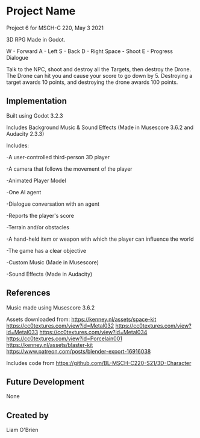 # Project Name
Project 6 for MSCH-C 220, May 3 2021

3D RPG Made in Godot.

W - Forward
A - Left
S - Back
D - Right
Space - Shoot
E - Progress Dialogue

Talk to the NPC, shoot and destroy all the Targets, then destroy the Drone. The Drone can hit you and cause your score to go down by 5. Destroying a target awards 10 points, and destroying the drone awards 100 points. 

## Implementation
Built using Godot 3.2.3

Includes Background Music & Sound Effects
(Made in Musescore 3.6.2 and Audacity 2.3.3)

Includes:

-A user-controlled third-person 3D player

-A camera that follows the movement of the player

-Animated Player Model

-One AI agent

-Dialogue conversation with an agent

-Reports the player's score

-Terrain and/or obstacles

-A hand-held item or weapon  with which the player can influence the world

-The game has a clear objective

-Custom Music (Made in Musescore)

-Sound Effects (Made in Audacity)

## References

Music made using Musescore 3.6.2

Assets downloaded from:
https://kenney.nl/assets/space-kit
https://cc0textures.com/view?id=Metal032
https://cc0textures.com/view?id=Metal033
https://cc0textures.com/view?id=Metal034
https://cc0textures.com/view?id=Porcelain001
https://kenney.nl/assets/blaster-kit
https://www.patreon.com/posts/blender-export-16916038

Includes code from https://github.com/BL-MSCH-C220-S21/3D-Character

## Future Development
None

## Created by
Liam O'Brien
